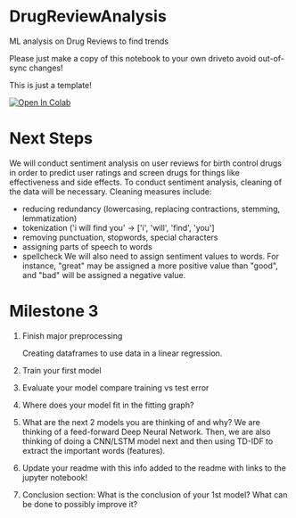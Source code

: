 # DrugReviewAnalysis
ML analysis on Drug Reviews to find trends


Please just make a copy of this notebook to your own driveto avoid out-of-sync changes!

This is just a template!

<a target="_blank" href="https://colab.research.google.com/drive/1uRc9exMVVDasgsu6Yi3IU7UYbOXq4Qvy?usp=sharing">
  <img src="https://colab.research.google.com/assets/colab-badge.svg" alt="Open In Colab"/>
</a>

# Next Steps

We will conduct sentiment analysis on user reviews for birth control drugs in order to predict user ratings and screen drugs for things like effectiveness and side effects. To conduct sentiment analysis, cleaning of the data will be necessary. Cleaning measures include:
* reducing redundancy (lowercasing, replacing contractions, stemming, lemmatization)
* tokenization ('i will find you' -> ['i', 'will', 'find', 'you']
* removing punctuation, stopwords, special characters
* assigning parts of speech to words
* spellcheck
We will also need to assign sentiment values to words. For instance, "great" may be assigned a more positive value than "good", and "bad" will be assigned a negative value.


# Milestone 3

1. Finish major preprocessing

     Creating dataframes to use data in a linear regression.

2. Train your first model
   
3. Evaluate your model compare training vs test error

4. Where does your model fit in the fitting graph?

5. What are the next 2 models you are thinking of and why?
	We are thinking of a feed-forward Deep Neural Network. Then, we are also thinking of doing a CNN/LSTM model next and then using TD-IDF to extract the important words (features).

6. Update your readme with this info added to the readme with links to the jupyter notebook!

7. Conclusion section: What is the conclusion of your 1st model? What can be done to possibly improve it?

